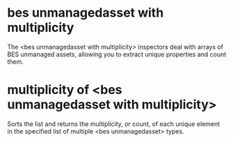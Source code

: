 # bes unmanagedasset with multiplicity

The &lt;bes unmanagedasset with multiplicity&gt; inspectors deal with arrays of BES unmanaged assets, allowing you to extract unique properties and count them.

# multiplicity of &lt;bes unmanagedasset with multiplicity&gt;

Sorts the list and returns the multiplicity, or count, of each unique element in the specified list of multiple &lt;bes unmanagedasset&gt; types.
